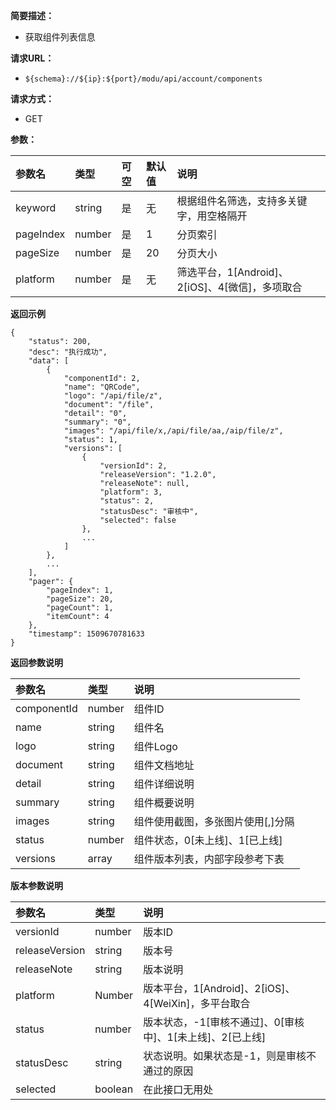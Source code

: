 **简要描述：** 

- 获取组件列表信息

**请求URL：** 
- ` ${schema}://${ip}:${port}/modu/api/account/components `
  
**请求方式：**
- GET 

**参数：** 

| 参数名 | 类型 | 可空 | 默认值 | 说明 |
| :-- | :-- | :-- | :-- | :-- |
| keyword | string | 是 | 无 | 根据组件名筛选，支持多关键字，用空格隔开 |
| pageIndex | number | 是 | 1 | 分页索引 |
| pageSize | number | 是 | 20 | 分页大小 |
| platform | number | 是 | 无 | 筛选平台，1[Android]、2[iOS]、4[微信]，多项取合 |

 **返回示例**

``` 
{
    "status": 200,
    "desc": "执行成功",
    "data": [
        {
            "componentId": 2,
            "name": "QRCode",
            "logo": "/api/file/z",
            "document": "/file",
            "detail": "0",
            "summary": "0",
            "images": "/api/file/x,/api/file/aa,/aip/file/z",
            "status": 1,
            "versions": [
                {
                    "versionId": 2,
                    "releaseVersion": "1.2.0",
                    "releaseNote": null,
                    "platform": 3,
                    "status": 2,
                    "statusDesc": "审核中",
                    "selected": false
                },
                ...
            ]
        },
        ...
    ],
    "pager": {
        "pageIndex": 1,
        "pageSize": 20,
        "pageCount": 1,
        "itemCount": 4
    },
    "timestamp": 1509670781633
}
```

 **返回参数说明** 

| 参数名 | 类型 | 说明 |
| :-- | :-- | :-- |
| componentId | number | 组件ID |
| name | string | 组件名 |
| logo | string | 组件Logo |
| document | string | 组件文档地址 |
| detail | string | 组件详细说明 |
| summary | string | 组件概要说明 |
| images | string | 组件使用截图，多张图片使用[,]分隔 |
| status | number | 组件状态，0[未上线]、1[已上线] |
| versions | array | 组件版本列表，内部字段参考下表 |

**版本参数说明**

| 参数名 | 类型 | 说明 |
| :-- | :-- | :-- |
| versionId | number | 版本ID |
| releaseVersion | string | 版本号 |
| releaseNote | string | 版本说明 |
| platform | Number | 版本平台，1[Android]、2[iOS]、4[WeiXin]，多平台取合 |
| status | number | 版本状态，-1[审核不通过]、0[审核中]、1[未上线]、2[已上线] |
| statusDesc | string | 状态说明。如果状态是-1，则是审核不通过的原因 |
| selected | boolean | 在此接口无用处 |






